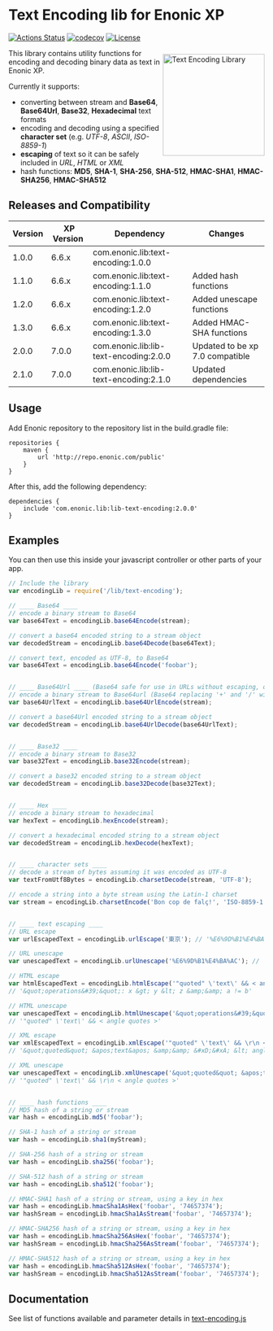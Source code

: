 # Text Encoding lib for Enonic XP

[![Actions Status](https://github.com/enonic/lib-text-encoding/workflows/Gradle%20Build/badge.svg)](https://github.com/enonic/lib-text-encoding/actions)
[![codecov](https://codecov.io/gh/enonic/lib-text-encoding/branch/master/graph/badge.svg)](https://codecov.io/gh/enonic/lib-text-encoding)
[![License](https://img.shields.io/github/license/enonic/lib-text-encoding.svg)](http://www.apache.org/licenses/LICENSE-2.0.html)

<img align="right" style="margin-top:10px;" alt="Text Encoding Library" src="https://rawgithub.com/enonic/lib-text-encoding/master/lib-text-encoding-icon.svg" width="200">
This library contains utility functions for encoding and decoding binary data as text in Enonic XP.

Currently it supports:
- converting between stream and **Base64**, **Base64Url**, **Base32**, **Hexadecimal** text formats 
- encoding and decoding using a specified **character set** (e.g. *UTF-8*, *ASCII*, *ISO-8859-1*) 
- **escaping** of text so it can be safely included in *URL*, *HTML* or *XML*
- hash functions: **MD5**, **SHA-1**, **SHA-256**, **SHA-512**, **HMAC-SHA1**, **HMAC-SHA256**, **HMAC-SHA512** 

## Releases and Compatibility
| Version | XP Version |  Dependency                            | Changes                         |
|---------|------------|----------------------------------------|---------------------------------|
| 1.0.0   | 6.6.x      | com.enonic.lib:text-encoding:1.0.0     |                                 |
| 1.1.0   | 6.6.x      | com.enonic.lib:text-encoding:1.1.0     | Added hash functions            |
| 1.2.0   | 6.6.x      | com.enonic.lib:text-encoding:1.2.0     | Added unescape functions        |
| 1.3.0   | 6.6.x      | com.enonic.lib:text-encoding:1.3.0     | Added HMAC-SHA functions        |
| 2.0.0   | 7.0.0      | com.enonic.lib:lib-text-encoding:2.0.0 | Updated to be xp 7.0 compatible |
| 2.1.0   | 7.0.0      | com.enonic.lib:lib-text-encoding:2.1.0 | Updated dependencies            |


## Usage

Add Enonic repository to the repository list in the build.gradle file:

    repositories {
        maven {
            url 'http://repo.enonic.com/public'
        }
    }

After this, add the following dependency:

    dependencies {
        include 'com.enonic.lib:lib-text-encoding:2.0.0'
    }


## Examples

You can then use this inside your javascript controller or other parts of your app. 

```javascript
// Include the library
var encodingLib = require('/lib/text-encoding');

// ____ Base64 ____
// encode a binary stream to Base64
var base64Text = encodingLib.base64Encode(stream);

// convert a base64 encoded string to a stream object
var decodedStream = encodingLib.base64Decode(base64Text);

// convert text, encoded as UTF-8, to Base64
var base64Text = encodingLib.base64Encode('foobar');


// ____ Base64Url ____ (Base64 safe for use in URLs without escaping, or as filenames)
// encode a binary stream to Base64url (Base64 replacing '+' and '/' with '-' and '_')
var base64UrlText = encodingLib.base64UrlEncode(stream);

// convert a base64Url encoded string to a stream object
var decodedStream = encodingLib.base64UrlDecode(base64UrlText);


// ____ Base32 ____
// encode a binary stream to Base32
var base32Text = encodingLib.base32Encode(stream);

// convert a base32 encoded string to a stream object
var decodedStream = encodingLib.base32Decode(base32Text);


// ____ Hex ____
// encode a binary stream to hexadecimal
var hexText = encodingLib.hexEncode(stream);

// convert a hexadecimal encoded string to a stream object
var decodedStream = encodingLib.hexDecode(hexText);


// ____ character sets ____
// decode a stream of bytes assuming it was encoded as UTF-8
var textFromUtf8Bytes = encodingLib.charsetDecode(stream, 'UTF-8');

// encode a string into a byte stream using the Latin-1 charset 
var stream = encodingLib.charsetEncode('Bon cop de falç!', 'ISO-8859-1');


// ____ text escaping ____
// URL escape
var urlEscapedText = encodingLib.urlEscape('東京'); // '%E6%9D%B1%E4%BA%AC'

// URL unescape
var unescapedText = encodingLib.urlUnescape('%E6%9D%B1%E4%BA%AC'); // '東京'

// HTML escape
var htmlEscapedText = encodingLib.htmlEscape('"quoted" \'text\' && < angle quotes >');
// '&quot;operations&#39;&quot;: x &gt; y &lt; z &amp;&amp; a != b'

// HTML unescape
var unescapedText = encodingLib.htmlUnescape('&quot;operations&#39;&quot;: x &gt; y &lt; z &amp;&amp; a != b');
// '"quoted" \'text\' && < angle quotes >'

// XML escape
var xmlEscapedText = encodingLib.xmlEscape('"quoted" \'text\' && \r\n < angle quotes >');
// '&quot;quoted&quot; &apos;text&apos; &amp;&amp; &#xD;&#xA; &lt; angle quotes &gt;'

// XML unescape
var unescapedText = encodingLib.xmlUnescape('&quot;quoted&quot; &apos;text&apos; &amp;&amp; &#xD;&#xA; &lt; angle quotes &gt;');
// '"quoted" \'text\' && \r\n < angle quotes >'


// ____ hash functions ____
// MD5 hash of a string or stream
var hash = encodingLib.md5('foobar');

// SHA-1 hash of a string or stream
var hash = encodingLib.sha1(myStream);

// SHA-256 hash of a string or stream
var hash = encodingLib.sha256('foobar');

// SHA-512 hash of a string or stream
var hash = encodingLib.sha512('foobar');

// HMAC-SHA1 hash of a string or stream, using a key in hex
var hash = encodingLib.hmacSha1AsHex('foobar', '74657374');
var hashSream = encodingLib.hmacSha1AsStream('foobar', '74657374');

// HMAC-SHA256 hash of a string or stream, using a key in hex
var hash = encodingLib.hmacSha256AsHex('foobar', '74657374');
var hashSream = encodingLib.hmacSha256AsStream('foobar', '74657374');

// HMAC-SHA512 hash of a string or stream, using a key in hex
var hash = encodingLib.hmacSha512AsHex('foobar', '74657374');
var hashSream = encodingLib.hmacSha512AsStream('foobar', '74657374');
```

## Documentation

See list of functions available and parameter details in [text-encoding.js](./src/main/resources/lib/text-encoding.js)
